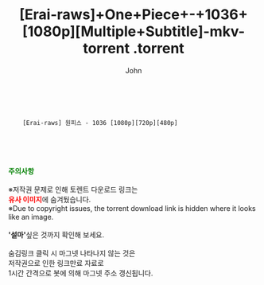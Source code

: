 ﻿---
layout: post
title:  "                   [Erai-raws]+One+Piece+-+1036+[1080p][Multiple+Subtitle]-mkv-torrent                .torrent"
author: John
categories: [ 애니/만화 ]
tags: [  ]
image:  
description: "                   [Erai-raws]+One+Piece+-+1036+[1080p][Multiple+Subtitle]-mkv-torrent                 torrent 정보 공유"
toc: true
toc_sticky: true
---

<br>

        [Erai-raws] 원피스 - 1036 [1080p][720p][480p]  
    
<br><br><br>
<p data-ke-size="size16"><b><span style="color: green;">주의사항</span></b><br /><br />※저작권 문제로 인해 토렌트 다운로드 링크는<br /><b><span style="color: red;">유사 이미지</span></b>에 숨겨뒀습니다.<br />※Due to copyright issues, the torrent download link is hidden where it looks like an image.<br /><br /><b>'설마'</b>싶은 것까지 확인해 보세요.<br /><br />숨김링크 클릭 시 마그넷 나타나지 않는 것은<br />저작권으로 인한 링크만료 자료로<br />1시간 간격으로 봇에 의해 마그넷 주소 갱신됩니다.</p>
